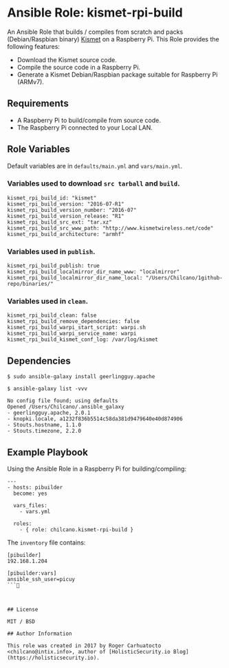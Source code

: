 # Ansible Role: kismet-rpi-build

An Ansible Role that builds / compiles from scratch and packs (Debian/Raspbian binary) [Kismet](http://www.kismetwireless.net) on a Raspberry Pi.
This Role provides the following features:

- Download the Kismet source code.
- Compile the source code in a Raspberry Pi.
- Generate a Kismet Debian/Raspbian package suitable for Raspberry Pi (ARMv7).

## Requirements

- A Raspberry Pi to build/compile from source code.
- The Raspberry Pi connected to your Local LAN.

## Role Variables

Default variables are in `defaults/main.yml` and `vars/main.yml`.

### Variables used to download `src tarball` and `build`.
````
kismet_rpi_build_id: "kismet"
kismet_rpi_build_version: "2016-07-R1"
kismet_rpi_build_version_number: "2016-07"
kismet_rpi_build_version_release: "R1"
kismet_rpi_build_src_ext: "tar.xz"
kismet_rpi_build_src_www_path: "http://www.kismetwireless.net/code"
kismet_rpi_build_architecture: "armhf"
````

### Variables used in `publish`.
```
kismet_rpi_build_publish: true
kismet_rpi_build_localmirror_dir_name_www: "localmirror"
kismet_rpi_build_localmirror_dir_name_local: "/Users/Chilcano/1github-repo/binaries/"
```

### Variables used in `clean`.
```
kismet_rpi_build_clean: false
kismet_rpi_build_remove_dependencies: false
kismet_rpi_build_warpi_start_script: warpi.sh
kismet_rpi_build_warpi_service_name: warpi
kismet_rpi_build_kismet_conf_log: /var/log/kismet
```

## Dependencies

```
$ sudo ansible-galaxy install geerlingguy.apache

$ ansible-galaxy list -vvv

No config file found; using defaults
Opened /Users/Chilcano/.ansible_galaxy
- geerlingguy.apache, 2.0.1
- knopki.locale, a1232f836b5514c58da381d9479640e40d874906
- Stouts.hostname, 1.1.0
- Stouts.timezone, 2.2.0
```

## Example Playbook

Using the Ansible Role in a Raspberry Pi for building/compiling:

```
---
- hosts: pibuilder
  become: yes

  vars_files:
    - vars.yml

  roles:
    - { role: chilcano.kismet-rpi-build }
```

The `inventory` file contains:
```
[pibuilder]
192.168.1.204

[pibuilder:vars]
ansible_ssh_user=picuy
```



## License

MIT / BSD

## Author Information

This role was created in 2017 by Roger Carhuatocto <chilcano@intix.info>, author of [HolisticSecurity.io Blog](https://holisticsecurity.io).
